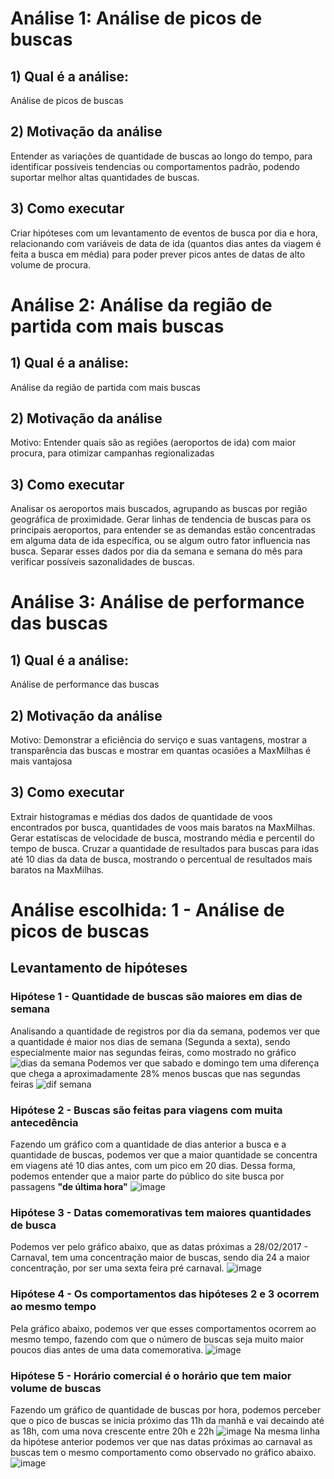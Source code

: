 # Análise 1: Análise de picos de buscas
## 1) Qual é a análise:
Análise de picos de buscas

## 2) Motivação da análise
Entender as variações de quantidade de buscas ao longo do tempo, para identificar possíveis tendencias ou comportamentos padrão, podendo suportar melhor altas quantidades de buscas.

## 3) Como executar
Criar hipóteses com um levantamento de eventos de busca por dia e hora, relacionando com variáveis de data de ida (quantos dias antes da viagem é feita a busca em média) para poder prever picos antes de datas de alto volume de procura.

# Análise 2: Análise da região de partida com mais buscas
## 1) Qual é a análise:
Análise da região de partida com mais buscas

## 2) Motivação da análise
Motivo: Entender quais são as regiões (aeroportos de ida) com maior procura, para otimizar campanhas regionalizadas

## 3) Como executar
Analisar os aeroportos mais buscados, agrupando as buscas por região geográfica de proximidade.
Gerar linhas de tendencia de buscas para os principais aeroportos, para entender se as demandas estão concentradas em alguma data de ida específica, ou se algum outro fator influencia nas busca. Separar esses dados por dia da semana e semana do mês para verificar possíveis sazonalidades de buscas.

# Análise 3: Análise de performance das buscas
## 1) Qual é a análise:
Análise de performance das buscas

## 2) Motivação da análise
Motivo: Demonstrar a eficiência do serviço e suas vantagens, mostrar a transparência das buscas e mostrar em quantas ocasiões a MaxMilhas é mais vantajosa

## 3) Como executar
Extrair histogramas e médias dos dados de quantidade de voos encontrados por busca, quantidades de voos mais baratos na MaxMilhas. Gerar estatíscas de velocidade de busca, mostrando média e percentil do tempo de busca. Cruzar a quantidade de resultados para buscas para idas até 10 dias da data de busca, mostrando o percentual de resultados mais baratos na MaxMilhas. 

# Análise escolhida: 1 - Análise de picos de buscas
## Levantamento de hipóteses
### Hipótese 1 - Quantidade de buscas são maiores em dias de semana
Analisando a quantidade de registros por dia da semana, podemos ver que a quantidade é maior nos dias de semana (Segunda a sexta), sendo especialmente maior nas segundas feiras, como mostrado no gráfico
![dias da semana](https://user-images.githubusercontent.com/46407752/50975167-0b7eea80-14d4-11e9-8872-7cd8de6d1156.PNG)
Podemos ver que sabado e domingo tem uma diferença que chega a aproximadamente 28% menos buscas que nas segundas feiras
![dif semana](https://user-images.githubusercontent.com/46407752/50975359-847e4200-14d4-11e9-8cee-d7f9a4176201.PNG)
### Hipótese 2 - Buscas são feitas para viagens com muita antecedência
Fazendo um gráfico com a quantidade de dias anterior a busca e a quantidade de buscas, podemos ver que a maior quantidade se concentra em viagens até 10 dias antes, com um pico em 20 dias. Dessa forma, podemos entender que a maior parte do público do site busca por passagens **"de última hora"**
![image](https://user-images.githubusercontent.com/46407752/50976778-f5732900-14d7-11e9-9993-3a0c0ab0a52d.png)
### Hipótese 3 - Datas comemorativas tem maiores quantidades de busca
Podemos ver pelo gráfico abaixo, que as datas próximas a 28/02/2017 - Carnaval, tem uma concentração maior de buscas, sendo dia 24 a maior concentração, por ser uma sexta feira pré carnaval.
![image](https://user-images.githubusercontent.com/46407752/50977439-6e26b500-14d9-11e9-8b00-91fc895f8387.png)
### Hipótese 4 - Os comportamentos das hipóteses 2 e 3 ocorrem ao mesmo tempo
Pela gráfico abaixo, podemos ver que esses comportamentos ocorrem ao mesmo tempo, fazendo com que o número de buscas seja muito maior poucos dias antes de uma data comemorativa.
![image](https://user-images.githubusercontent.com/46407752/51002296-fc229000-1519-11e9-95b0-ef2bcb2d053c.png)

### Hipótese 5 - Horário comercial é o horário que tem maior volume de buscas
Fazendo um gráfico de quantidade de buscas por hora, podemos perceber que o pico de buscas se inicia próximo das 11h da manhã e vai decaindo até as 18h, com uma nova crescente entre 20h e 22h
![image](https://user-images.githubusercontent.com/46407752/51003322-65f06900-151d-11e9-87fc-79df470be3b5.png)
Na mesma linha da hipótese anterior podemos ver que nas datas próximas ao carnaval as buscas tem o mesmo comportamento como observado no gráfico abaixo.
![image](https://user-images.githubusercontent.com/46407752/51004622-8ff85a00-1522-11e9-8e27-59611f97fb1c.png)

